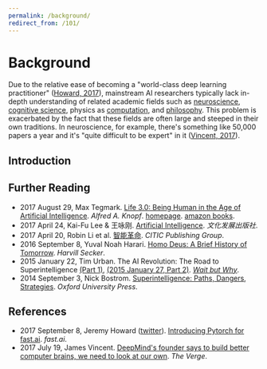 ```yaml
---
permalink: /background/
redirect_from: /101/
---
```

# Background

Due to the relative ease of becoming a "world-class deep learning practitioner" ([Howard, 2017](http://www.fast.ai/2017/09/08/introducing-pytorch-for-fastai/)), mainstream AI researchers typically lack in-depth understanding of related academic fields such as [neuroscience](http://realai.org/background/neuroscience/), [cognitive science](http://realai.org/background/cognitive-science/), physics as [computation](http://realai.org/background/computation/), and [philosophy](http://realai.org/background/philosophy/). This problem is exacerbated by the fact that these fields are often large and steeped in their own traditions. In neuroscience, for example, there's something like 50,000 papers a year and it's "quite difficult to be expert" in it ([Vincent, 2017](https://www.theverge.com/2017/7/19/15998610/ai-neuroscience-machine-learning-deepmind-demis-hassabis-interview)).

## Introduction

## Further Reading

* 2017 August 29, Max Tegmark. [Life 3.0: Being Human in the Age of Artificial Intelligence](http://www.penguinrandomhouse.com/books/530584/life-30-by-max-tegmark/). *Alfred A. Knopf*. [homepage](http://space.mit.edu/home/tegmark/ai.html). [amazon books](https://www.amazon.com/Life-3-0-Being-Artificial-Intelligence/dp/1101946598).
* 2017 April 24, Kai-Fu Lee & 王咏刚. [Artificial Intelligence](https://www.amazon.cn/%E4%BA%BA%E5%B7%A5%E6%99%BA%E8%83%BD-%E6%9D%8E%E5%BC%80%E5%A4%8D%E8%B0%88AI%E5%A6%82%E4%BD%95%E9%87%8D%E5%A1%91%E4%B8%AA%E4%BA%BA-%E5%95%86%E4%B8%9A%E4%B8%8E%E7%A4%BE%E4%BC%9A%E7%9A%84%E6%9C%AA%E6%9D%A5%E5%9B%BE%E8%B0%B1-%E6%9D%8E%E5%BC%80%E5%A4%8D/dp/B06Y4141WL/). *文化发展出版社*.
* 2017 April 20, Robin Li et al. [智能革命](https://www.amazon.cn/%E5%9B%BE%E4%B9%A6/dp/B06Y5KK792). *CITIC Publishing Group*.
* 2016 September 8, Yuval Noah Harari. [Homo Deus: A Brief History of Tomorrow](https://www.amazon.co.uk/Homo-Deus-Brief-History-Tomorrow/dp/1910701874). *Harvill Secker*.
* 2015 January 22, Tim Urban. The AI Revolution: The Road to Superintelligence [(Part 1)](http://waitbutwhy.com/2015/01/artificial-intelligence-revolution-1.html), [(2015 January 27, Part 2)](http://waitbutwhy.com/2015/01/artificial-intelligence-revolution-2.html). *[Wait but Why](http://waitbutwhy.com/)*.
* 2014 September 3, Nick Bostrom. [Superintelligence: Paths, Dangers, Strategies](https://www.amazon.com/Superintelligence-Dangers-Strategies-Nick-Bostrom/dp/0199678111). *Oxford University Press*. 

## References

* 2017 September 8, Jeremy Howard ([twitter](https://twitter.com/jeremyphoward)). [Introducing Pytorch for fast.ai](http://www.fast.ai/2017/09/08/introducing-pytorch-for-fastai/). *fast.ai*.
* 2017 July 19, James Vincent. [DeepMind's founder says to build better computer brains, we need to look at our own](https://www.theverge.com/2017/7/19/15998610/ai-neuroscience-machine-learning-deepmind-demis-hassabis-interview). *The Verge*.

